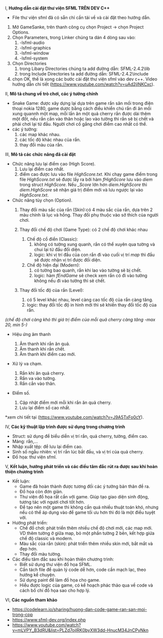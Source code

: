 I, **Hướng dẫn cài đặt thư viện SFML TRÊN DEV C++**

* File thư viện sfml đã có sẵn chỉ cần tải về và cài đặt theo hướng dẫn.

1. Mở GameSanke, trên thanh công cụ chọn Project -> chọn Project Options.
2. Chọn Parameters, trong Linker chúng ta dán 4 dòng sau vào:
     1. -lsfml-audio
     2. -lsfml-graphics
     3. -lsfml-window
     4. -lsfml-system 
 3. Chọn Directories
     1. trong Libary Directories chúng ta add đường dẫn: SFML-2.4.2\lib
     2. trong Include Directories ta add đường dẫn: SFML-2.4.2\include
 4. chọn OK, thế là xong các bước cài đặt thư viện sfml vào dev c++. Video hướng dẫn chi tiết (https://www.youtube.com/watch?v=uAd2jINKCxc).
 
II, **Mô tả chung về trò chơi, các ý tưởng chính**
* Snake Game: được xây dựng lại dựa trên game rắn săn mồi trong điện thoại nokia 1280, game dược bằng cách điều khiển chú rắn đi ăn mồi xung quannh một map, mỗi lần ăn một quả cherry rắn được dài thêm một đốt, nếu rắn cắn vào thân hoặc lao vào tường thì rắn sẽ bị chết và phải chơi lại từ đầu. Người chơi cố gắng chơi điểm cao nhất có thể.
* các ý tưởng:
     1. các map khác nhau.
     2. các tốc độ khác nhau của rắn.
     3. thay đổi màu của rắn.

III, **Mô tả các chức năng đã cài đặt**

 * Chức năng lưu lại điểm cao (High Score).
     1. Lưu lại điểm cao nhất.
     2. điểm cao được lưu vào file *HighScore.txt*. Khi chạy game điểm trong file *HighScore.txt* sẽ được lấy ra bởi hàm *fHighScore* lưu vào *diem* trong struct *HighScore*. Nếu *_Score* lớn hơn *diem.HighScore* thì *diem.HighScore* sẽ nhận giá trị điểm mới và lưu ngược lại vào *HighScore.txt*. 
 * Chức năng tùy chọn (Option).
    1. Thay đổi màu sắc của rắn (Skin):có 4 màu sắc của rắn, dựa trên 2 màu chính là lục và hồng. Thay đổi phụ thuộc vào sở thích của người chơi.
          
    2. Thay đổi chế độ chơi (Game Type): có 2 chế độ chơi khác nhau
       1. Chế độ cổ điển (Classic): 
          1. không có tường xung quanh, rắn có thể xuyên qua tường và chui lại từ đầu đối diện.
          2. logic: khi vị trí đầu của con rắn đi vào cuối vị trí *map* thì đầu sẽ được nhận vị trí được đối diện.
       2. Chế độ hiện đại (Modern): 
          1. có tường bao quanh, rắn khi lao vào tường sẽ bị chết.
          2. logic: hàm *fEndGame* sẽ check xem rắn có đi vào tường không nếu đi vào tường thì sẽ chết.
       
    3. Thay đổi tốc độ của rắn (Level):
       1. có 5 level khác nhau, level càng cao tốc độ của rắn càng tăng.
       2. logic: thay đổi tốc độ in hình mới thì sẽ khiến  thay đổi tốc độ của rắn.

  *(chế độ chơi càng khó thì giá trị điểm của mỗi quả cherry càng tăng -max 20, min 5-)*
  
 * Hiệu ứng âm thanh
     1. Âm thanh khi rắn ăn quả.
     2. Âm thanh khi rắn chết.
     3. Âm thanh khi điểm cao mới. 

* Xử lý va chạm.
     1. Rắn khi ăn quả cherry.
     2. Rắn va vào tường.
     3. Rắn cắn vào thân.

* Điểm số.
     1. Cập nhật điểm mới mỗi khi rắn ăn quả cherry.
     2. Lưu lại điểm số cao nhất. 

*xem chi tiết tại (https://www.youtube.com/watch?v=J9A5TxFo0cY).


IV, **Các kỹ thuật lập trình được sử dụng trong chương trình**
 * Struct: sử dụng để biểu diễn vị trí rắn, quả cherry, tường, điểm cao.
 * Mảng: rắn,...
 * Nhập xuất tệp: để lưu lại điểm cao.
 * Sinh số ngẫu nhiên: vị trí rắn lúc bắt đầu, và vị trí của quả cherry.
 * Đồ họa: thư viện sfml.
     
V, **Kết luận, hướng phát triển và các điều tâm đắc rút ra được sau khi hoàn thiện chương trình**
* Kết luận:
     * Game đã hoàn thành được tương đối các ý tưởng bản thân đề ra.
     * Đồ họa còn đơn giản.
     * Thư viện đồ họa rất cần với game. Giúp tạo giao diện sinh động, tương tác với ngươi chơi tốt hơn.
     * Để tạo nên một game thì không cần quá nhiều thuật toán khó, nhưng nếu có thể áp dụng vào để game tối ưu hơn thì đó là một điều tuyệt vời.
* Hướng phát triển:
     * Chế đồ chơi: phát triển thêm nhiều chế độ chơi mới, các map mới. VD thêm tường ở giữa map, bỏ một phần tường 2 bên, kết hợp giứa chế độ classic và modern.
     * Màu sắc của rắn (skin): phát triển thêm nhiều skin mới, bắt mắt và đẹp hơn.
     * Thay đổi màu tường.
* Các điều tâm đắc sau khi hoàn thiện chương trình:
     *  Biết sử dụng thư viện đồ họa SFML.
     *  Cần tách file để quản lý code dễ hơn, code cần mạch lạc, theo hướng kể chuyện.
     *  Sử dụng paint để làm đồ họa cho game.
     *  Hiểu được logic của game, có kể hoạch phác thảo qua về code và cách bồ chí đồ họa sao cho hợp lý.
     
 VI, **Các nguồn tham khảo**
 * https://codelearn.io/sharing/huong-dan-code-game-ran-san-moi-trong-cpp
 * https://www.sfml-dev.org/index.php
 * https://www.youtube.com/watch?v=mLVPY_B3dRU&list=PLZd7ojlRK0byXW3dd-HnucM34JnCPyNkn
   
   







